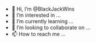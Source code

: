 - 👋 Hi, I’m @BlackJackWins
- 👀 I’m interested in ...
- 🌱 I’m currently learning ...
- 💞️ I’m looking to collaborate on ...
- 📫 How to reach me ...

<!---
BlackJackWins/BlackJackWins is a ✨ special ✨ repository because its `README.md` (this file) appears on your GitHub profile.
You can click the Preview link to take a look at your changes.
--->
